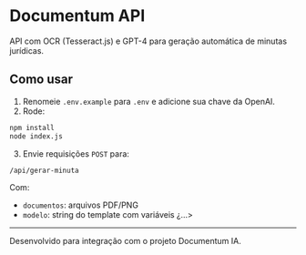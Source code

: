 
# Documentum API

API com OCR (Tesseract.js) e GPT-4 para geração automática de minutas jurídicas.

## Como usar

1. Renomeie `.env.example` para `.env` e adicione sua chave da OpenAI.
2. Rode:

```bash
npm install
node index.js
```

3. Envie requisições `POST` para:

```
/api/gerar-minuta
```

Com:
- `documentos`: arquivos PDF/PNG
- `modelo`: string do template com variáveis ¿...>

---

Desenvolvido para integração com o projeto Documentum IA.
